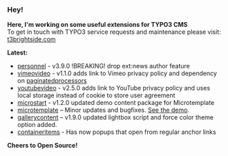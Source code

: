 ### Hey!

**Here, I'm working on some useful extensions for TYPO3 CMS**<br />To get in touch with TYPO3 service requests and maintenance please visit: [t3brightside.com](https://t3brightside.com)

**Latest:**<br />
- [personnel](https://github.com/t3brightside/personnel) - v3.9.0 !BREAKING! drop ext:news author feature
- [vimeovideo](https://github.com/t3brightside/vimeovideo) - v1.1.0 adds link to Vimeo privacy policy and dependency on [paginatedprocessors](https://github.com/t3brightside/paginatedprocessors) 
- [youtubevideo](https://github.com/t3brightside/youtubevideo) - v2.5.0 adds link to YouTube privacy policy and uses local storage instead of cookie to store user agreement
- [microstart](https://github.com/t3brightside/microstart) - v1.2.0 updated demo content package for Microtemplate
- [microtemplate](https://github.com/t3brightside/microtemplate) – Minor updates and bugfixes. [See the demo](https://microtemplate.t3brightside.com).
- [gallerycontent](https://github.com/t3brightside/gallerycontent) – v1.9.0 updated lightbox script and force color theme option added.
- [containeritems](https://github.com/t3brightside/containeritems) - Has now popups that open from regular anchor links

**Cheers to Open Source!**
